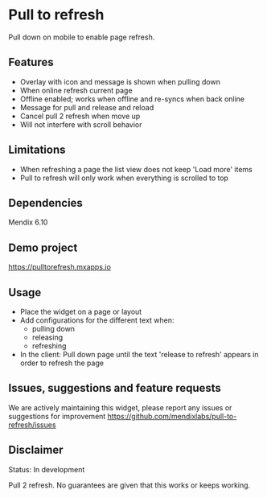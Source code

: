 # Pull to refresh
Pull down on mobile to enable page refresh.

## Features
* Overlay with icon and message is shown when pulling down
* When online refresh current page
* Offline enabled; works when offline and re-syncs when back online
* Message for pull and release and reload
* Cancel pull 2 refresh when move up
* Will not interfere with scroll behavior

## Limitations
* When refreshing a page the list view does not keep 'Load more' items
* Pull to refresh will only work when everything is scrolled to top

## Dependencies
Mendix 6.10

## Demo project
https://pulltorefresh.mxapps.io

## Usage
* Place the widget on a page or layout
* Add configurations for the different text when:
    - pulling down
    - releasing
    - refreshing
* In the client: Pull down page until the text 'release to refresh' appears in order to refresh the page

## Issues, suggestions and feature requests
We are actively maintaining this widget, please report any issues or suggestions for improvement
https://github.com/mendixlabs/pull-to-refresh/issues

## Disclaimer
Status: In development

Pull 2 refresh. No guarantees are given that this works or keeps working.
